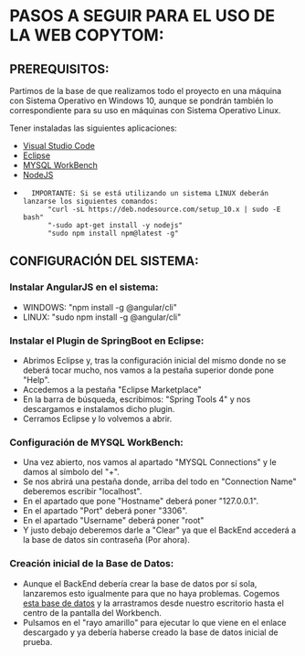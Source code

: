# PASOS A SEGUIR PARA EL USO DE LA WEB COPYTOM:

## PREREQUISITOS:
Partimos de la base de que realizamos todo el proyecto en una máquina con Sistema Operativo en Windows 10, aunque se pondrán también lo correspondiente para su uso en máquinas con Sistema Operativo Linux.

Tener instaladas las siguientes aplicaciones:
  - [Visual Studio Code](https://code.visualstudio.com/download)
  - [Eclipse](https://www.eclipse.org/downloads/)
  - [MYSQL WorkBench](https://dev.mysql.com/downloads/workbench/)
  - [NodeJS](https://nodejs.org/es/download/) 
  -       IMPORTANTE: Si se está utilizando un sistema LINUX deberán lanzarse los siguientes comandos: 
              "curl -sL https://deb.nodesource.com/setup_10.x | sudo -E bash"
              "-sudo apt-get install -y nodejs"
              "sudo npm install npm@latest -g"
              
              
## CONFIGURACIÓN DEL SISTEMA:
### Instalar AngularJS en el sistema:
  - WINDOWS: "npm install -g @angular/cli"
  - LINUX: "sudo npm install -g @angular/cli"

### Instalar el Plugin de SpringBoot en Eclipse:
  - Abrimos Eclipse y, tras la configuración inicial del mismo donde no se deberá tocar mucho, nos vamos a la pestaña superior donde pone "Help".
  - Accedemos a la pestaña "Eclipse Marketplace"
  - En la barra de búsqueda, escribimos: "Spring Tools 4" y nos descargamos e instalamos dicho plugin.
  - Cerramos Eclipse y lo volvemos a abrir.

### Configuración de MYSQL WorkBench:
  - Una vez abierto, nos vamos al apartado "MYSQL Connections" y le damos al símbolo del "+".
  - Se nos abrirá una pestaña donde, arriba del todo en "Connection Name" deberemos escribir "localhost".
  - En el apartado que pone "Hostname" deberá poner "127.0.0.1".
  - En el apartado "Port" deberá poner "3306".
  - En el apartado "Username" deberá poner "root"
  - Y justo debajo deberemos darle a "Clear" ya que el BackEnd accederá a la base de datos sin contraseña (Por ahora).

### Creación inicial de la Base de Datos:
  - Aunque el BackEnd debería crear la base de datos por sí sola, lanzaremos esto igualmente para que no haya problemas. Cogemos [esta base de datos](https://github.com/HunterExon/Proyecto-DAW-Copytom-Papeleria/blob/master/Copytom_Project/src/copytom-back/utils/copytom.sql) y la arrastramos desde nuestro escritorio hasta el centro de la pantalla del Workbench.
  - Pulsamos en el "rayo amarillo" para ejecutar lo que viene en el enlace descargado y ya debería haberse creado la base de datos inicial de prueba. 
